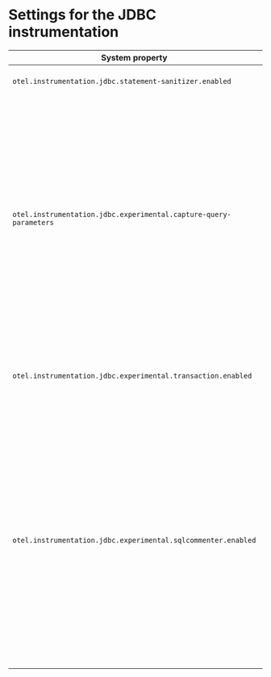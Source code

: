 # Settings for the JDBC instrumentation

| System property                                                   | Type    | Default | Description                                                                                                                                                                                                                                                                                                                                  |
|-------------------------------------------------------------------|---------|---------|----------------------------------------------------------------------------------------------------------------------------------------------------------------------------------------------------------------------------------------------------------------------------------------------------------------------------------------------|
| `otel.instrumentation.jdbc.statement-sanitizer.enabled`           | Boolean | `true`  | Enables the DB statement sanitization.                                                                                                                                                                                                                                                                                                       |
| `otel.instrumentation.jdbc.experimental.capture-query-parameters` | Boolean | `false` | Enable the capture of query parameters as span attributes. Enabling this option disables the statement sanitization. <p>WARNING: captured query parameters may contain sensitive information such as passwords, personally identifiable information or protected health info.                                                                |
| `otel.instrumentation.jdbc.experimental.transaction.enabled`      | Boolean | `false` | Enables experimental instrumentation to create spans for COMMIT and ROLLBACK operations.                                                                                                                                                                                                                                                     |
| `otel.instrumentation.jdbc.experimental.sqlcommenter.enabled`     | Boolean | `false` | Enables augmenting queries with a comment containing the tracing information. See [sqlcommenter](https://google.github.io/sqlcommenter/) for more info. WARNING: augmenting queries with tracing context will make query texts unique, which may have adverse impact on database performance. Consult with database experts before enabling. |
